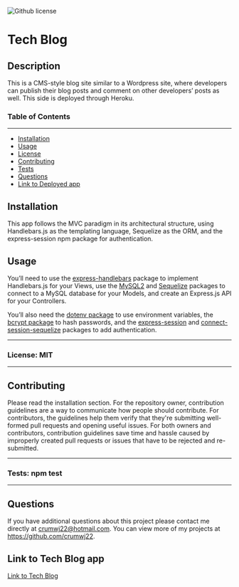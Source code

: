 ![Github license](https://img.shields.io/badge/license-MIT-blue.svg)

# Tech Blog

## Description

This is a CMS-style blog site similar to a Wordpress site, where developers can publish their blog posts and comment on other developers’ posts as well. This side is deployed through Heroku. 

### Table of Contents

---

- [Installation](#installation)
- [Usage](#usage)
- [License](#license)
- [Contributing](#contributing)
- [Tests](#tests)
- [Questions](#questions)
- [Link to Deployed app](#link-to-app)

## Installation

This app follows the MVC paradigm in its architectural structure, using Handlebars.js as the templating language, Sequelize as the ORM, and the express-session npm package for authentication.

## Usage

You’ll need to use the [express-handlebars](https://www.npmjs.com/package/express-handlebars) package to implement Handlebars.js for your Views, use the [MySQL2](https://www.npmjs.com/package/mysql2) and [Sequelize](https://www.npmjs.com/package/sequelize) packages to connect to a MySQL database for your Models, and create an Express.js API for your Controllers.

You’ll also need the [dotenv package](https://www.npmjs.com/package/dotenv) to use environment variables, the [bcrypt package](https://www.npmjs.com/package/bcrypt) to hash passwords, and the [express-session](https://www.npmjs.com/package/express-session) and [connect-session-sequelize](https://www.npmjs.com/package/connect-session-sequelize) packages to add authentication.

---

### License: MIT

---

## Contributing

Please read the installation section. For the repository owner, contribution guidelines are a way to communicate how people should contribute. For contributors, the guidelines help them verify that they're submitting well-formed pull requests and opening useful issues. For both owners and contributors, contribution guidelines save time and hassle caused by improperly created pull requests or issues that have to be rejected and re-submitted.

---

### Tests: npm test

---

## Questions

If you have additional questions about this project please contact me directly at <crumwj22@hotmail.com>.
You can view more of my projects at <https://github.com/crumwj22>.

## Link to Tech Blog app

<a href="https://git.heroku.com/tech-blog-jessec.git">Link to Tech Blog</a>